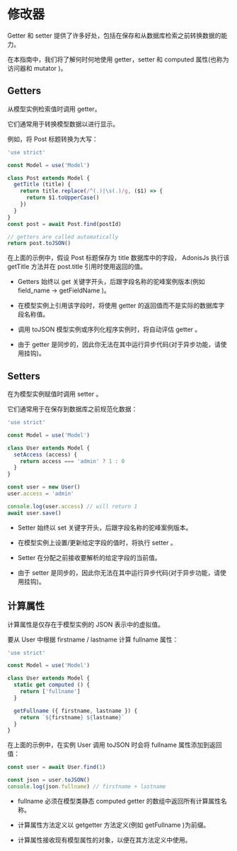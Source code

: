 # 修改器
 Getter 和 setter 提供了许多好处，包括在保存和从数据库检索之前转换数据的能力。

在本指南中，我们将了解何时何地使用 getter，setter 和 computed 属性(也称为访问器和 mutator )。

## Getters
从模型实例检索值时调用 getter。

它们通常用于转换模型数据以进行显示。

例如，将 Post 标题转换为大写：
```javascript
'use strict'

const Model = use('Model')

class Post extends Model {
  getTitle (title) {
    return title.replace(/^(.)|\s(.)/g, ($1) => {
      return $1.toUpperCase()
    })
  }
}
const post = await Post.find(postId)

// getters are called automatically
return post.toJSON()
```
在上面的示例中，假设 Post 标题保存为 title 数据库中的字段， AdonisJs 执行该 getTitle 方法并在 post.title 引用时使用返回的值。

- Getters 始终以 get 关键字开头，后跟字段名称的驼峰案例版本(例如 field_name → getFieldName )。

- 在模型实例上引用该字段时，将使用 getter 的返回值而不是实际的数据库字段名称值。

- 调用 toJSON 模型实例或序列化程序实例时，将自动评估 getter 。

- 由于 getter 是同步的，因此你无法在其中运行异步代码(对于异步功能，请使用挂钩)。

## Setters
在为模型实例赋值时调用 setter 。

它们通常用于在保存到数据库之前规范化数据：
```javascript
'use strict'

const Model = use('Model')

class User extends Model {
  setAccess (access) {
    return access === 'admin' ? 1 : 0
  }
}

const user = new User()
user.access = 'admin'

console.log(user.access) // will return 1
await user.save()
```
- Setter 始终以 set 关键字开头，后跟字段名称的驼峰案例版本。

- 在模型实例上设置/更新给定字段的值时，将执行 setter 。

- Setter 在分配之前接收要解析的给定字段的当前值。

- 由于 setter 是同步的，因此你无法在其中运行异步代码(对于异步功能，请使用挂钩)。

## 计算属性
计算属性是仅存在于模型实例的 JSON 表示中的虚拟值。

要从 User 中根据 firstname / lastname 计算 fullname 属性：
```javascript
'use strict'

const Model = use('Model')

class User extends Model {
  static get computed () {
    return ['fullname']
  }

  getFullname ({ firstname, lastname }) {
    return `${firstname} ${lastname}`
  }
}
```
在上面的示例中，在实例 User 调用 toJSON 时会将 fullname 属性添加到返回值：
```javascript
const user = await User.find(1)

const json = user.toJSON()
console.log(json.fullname) // firstname + lastname
```
- fullname 必须在模型类静态 computed getter 的数组中返回所有计算属性名称。

- 计算属性方法定义以 getgetter 方法定义(例如 getFullname )为前缀。

- 计算属性接收现有模型属性的对象，以便在其方法定义中使用。

